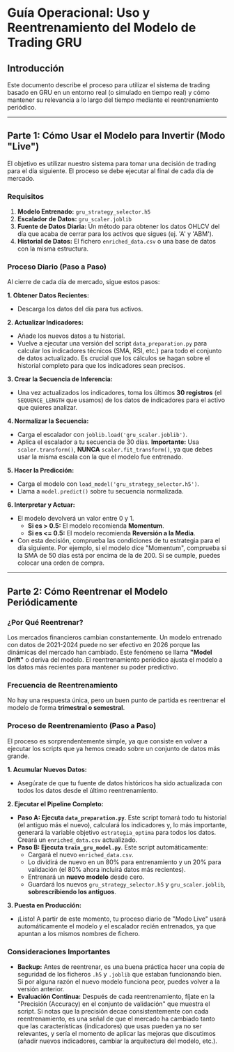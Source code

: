 
# Guía Operacional: Uso y Reentrenamiento del Modelo de Trading GRU

## Introducción

Este documento describe el proceso para utilizar el sistema de trading basado en GRU en un entorno real (o simulado en tiempo real) y cómo mantener su relevancia a lo largo del tiempo mediante el reentrenamiento periódico.

---

## Parte 1: Cómo Usar el Modelo para Invertir (Modo "Live")

El objetivo es utilizar nuestro sistema para tomar una decisión de trading para el día siguiente. El proceso se debe ejecutar al final de cada día de mercado.

### Requisitos

1.  **Modelo Entrenado:** `gru_strategy_selector.h5`
2.  **Escalador de Datos:** `gru_scaler.joblib`
3.  **Fuente de Datos Diaria:** Un método para obtener los datos OHLCV del día que acaba de cerrar para los activos que sigues (ej. 'A' y 'ABM').
4.  **Historial de Datos:** El fichero `enriched_data.csv` o una base de datos con la misma estructura.

### Proceso Diario (Paso a Paso)

Al cierre de cada día de mercado, sigue estos pasos:

**1. Obtener Datos Recientes:**
   - Descarga los datos del día para tus activos.

**2. Actualizar Indicadores:**
   - Añade los nuevos datos a tu historial.
   - Vuelve a ejecutar una versión del script `data_preparation.py` para calcular los indicadores técnicos (SMA, RSI, etc.) para todo el conjunto de datos actualizado. Es crucial que los cálculos se hagan sobre el historial completo para que los indicadores sean precisos.

**3. Crear la Secuencia de Inferencia:**
   - Una vez actualizados los indicadores, toma los últimos **30 registros** (el `SEQUENCE_LENGTH` que usamos) de los datos de indicadores para el activo que quieres analizar.

**4. Normalizar la Secuencia:**
   - Carga el escalador con `joblib.load('gru_scaler.joblib')`.
   - Aplica el escalador a tu secuencia de 30 días. **Importante:** Usa `scaler.transform()`, **NUNCA** `scaler.fit_transform()`, ya que debes usar la misma escala con la que el modelo fue entrenado.

**5. Hacer la Predicción:**
   - Carga el modelo con `load_model('gru_strategy_selector.h5')`.
   - Llama a `model.predict()` sobre tu secuencia normalizada.

**6. Interpretar y Actuar:**
   - El modelo devolverá un valor entre 0 y 1.
     - **Si es > 0.5:** El modelo recomienda **Momentum**.
     - **Si es <= 0.5:** El modelo recomienda **Reversión a la Media**.
   - Con esta decisión, comprueba las condiciones de tu estrategia para el día siguiente. Por ejemplo, si el modelo dice "Momentum", comprueba si la SMA de 50 días está por encima de la de 200. Si se cumple, puedes colocar una orden de compra.

---

## Parte 2: Cómo Reentrenar el Modelo Periódicamente

### ¿Por Qué Reentrenar?

Los mercados financieros cambian constantemente. Un modelo entrenado con datos de 2021-2024 puede no ser efectivo en 2026 porque las dinámicas del mercado han cambiado. Este fenómeno se llama **"Model Drift"** o deriva del modelo. El reentrenamiento periódico ajusta el modelo a los datos más recientes para mantener su poder predictivo.

### Frecuencia de Reentrenamiento

No hay una respuesta única, pero un buen punto de partida es reentrenar el modelo de forma **trimestral o semestral**.

### Proceso de Reentrenamiento (Paso a Paso)

El proceso es sorprendentemente simple, ya que consiste en volver a ejecutar los scripts que ya hemos creado sobre un conjunto de datos más grande.

**1. Acumular Nuevos Datos:**
   - Asegúrate de que tu fuente de datos históricos ha sido actualizada con todos los datos desde el último reentrenamiento.

**2. Ejecutar el Pipeline Completo:**
   - **Paso A: Ejecuta `data_preparation.py`**. Este script tomará todo tu historial (el antiguo más el nuevo), calculará los indicadores y, lo más importante, generará la variable objetivo `estrategia_optima` para todos los datos. Creará un `enriched_data.csv` actualizado.
   - **Paso B: Ejecuta `train_gru_model.py`**. Este script automáticamente:
     - Cargará el nuevo `enriched_data.csv`.
     - Lo dividirá de nuevo en un 80% para entrenamiento y un 20% para validación (el 80% ahora incluirá datos más recientes).
     - Entrenará un **nuevo modelo** desde cero.
     - Guardará los nuevos `gru_strategy_selector.h5` y `gru_scaler.joblib`, **sobrescribiendo los antiguos**.

**3. Puesta en Producción:**
   - ¡Listo! A partir de este momento, tu proceso diario de "Modo Live" usará automáticamente el modelo y el escalador recién entrenados, ya que apuntan a los mismos nombres de fichero.

### Consideraciones Importantes

- **Backup:** Antes de reentrenar, es una buena práctica hacer una copia de seguridad de los ficheros `.h5` y `.joblib` que estaban funcionando bien. Si por alguna razón el nuevo modelo funciona peor, puedes volver a la versión anterior.
- **Evaluación Continua:** Después de cada reentrenamiento, fíjate en la "Precisión (Accuracy) en el conjunto de validación" que muestra el script. Si notas que la precisión decae consistentemente con cada reentrenamiento, es una señal de que el mercado ha cambiado tanto que las características (indicadores) que usas pueden ya no ser relevantes, y sería el momento de aplicar las mejoras que discutimos (añadir nuevos indicadores, cambiar la arquitectura del modelo, etc.).
